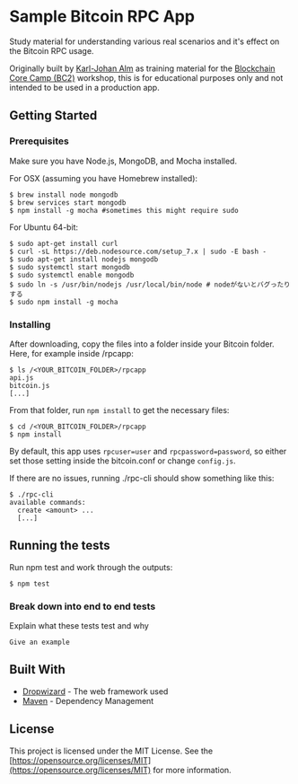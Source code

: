 # Sample Bitcoin RPC App

Study material for understanding various real scenarios and it's effect on the Bitcoin RPC usage.

Originally built by [Karl-Johan Alm](https://github.com/kallewoof) as training material for the [Blockchain Core Camp (BC2)](https://bc-2.jp/) workshop, this is for educational purposes only and not intended to be used in a production app.

## Getting Started

### Prerequisites

Make sure you have Node.js, MongoDB, and Mocha installed.

For OSX (assuming you have Homebrew installed):

```
$ brew install node mongodb
$ brew services start mongodb
$ npm install -g mocha #sometimes this might require sudo
```

For Ubuntu 64-bit:

```
$ sudo apt-get install curl
$ curl -sL https://deb.nodesource.com/setup_7.x | sudo -E bash -
$ sudo apt-get install nodejs mongodb
$ sudo systemctl start mongodb
$ sudo systemctl enable mongodb
$ sudo ln -s /usr/bin/nodejs /usr/local/bin/node # nodeがないとバグったりする
$ sudo npm install -g mocha
```

### Installing

After downloading, copy the files into a folder inside your Bitcoin folder. Here, for example inside /rpcapp:

```
$ ls /<YOUR_BITCOIN_FOLDER>/rpcapp
api.js
bitcoin.js
[...]
```

From that folder, run `npm install` to get the necessary files:

```
$ cd /<YOUR_BITCOIN_FOLDER>/rpcapp
$ npm install
```

By default, this app uses `rpcuser=user` and `rpcpassword=password`, so either set those setting inside the bitcoin.conf or change `config.js`.

If there are no issues, running ./rpc-cli should show something like this:

```
$ ./rpc-cli
available commands:
  create <amount> ...
  [...]
```

## Running the tests

Run npm test and work through the outputs:

```
$ npm test
```

### Break down into end to end tests

Explain what these tests test and why

```
Give an example
```

## Built With

* [Dropwizard](http://www.dropwizard.io/1.0.2/docs/) - The web framework used
* [Maven](https://maven.apache.org/) - Dependency Management

## License

This project is licensed under the MIT License. See the [https://opensource.org/licenses/MIT](https://opensource.org/licenses/MIT) for more information.
